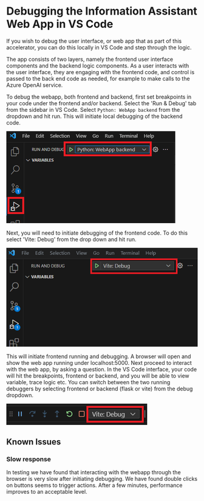 # Debugging the Information Assistant Web App in VS Code

If you wish to debug the user interface, or web app that as part of this accelerator, you can do this locally in VS Code and step through the logic. 

The app consists of two layers, namely the frontend user interface components and the backend logic components. As a user interacts with the user interface, they are engaging with the frontend code, and control is passed to the back end code as needed, for example to make calls to the Azure OpenAI service.

To debug the webapp, both frontend and backend, first set breakpoints in your code under the frontend and/or backend. Select the 'Run & Debug' tab from the sidebar in VS Code. Select `Python: WebApp backend` from the dropdown and hit run. This will initiate local debugging of the backend code.

![backend debugging](/docs/images/webapp_debug_1.png)

Next, you will need to initiate debugging of the frontend code. To do this select 'Vite: Debug' from the drop down and hit run.

![frontend debugging](/docs/images/webapp_debug_2.png)

This will initiate frontend running and debugging. A browser will open and show the web app running under localhost:5000. Next proceed to interact with the web app, by asking a question. In the VS Code interface, your code will hit the breakpoints, frontend or backend, and you will be able to view variable, trace logic etc. You can switch between the two running debuggers by selecting frontend or backend  (flask or vite) from the debug dropdown.

![frontend debugging](/docs/images/webapp_debug_3.png)

## Known Issues

### Slow response

In testing we have found that interacting with the webapp through the browser is very slow after initiating debugging. We have found double clicks on buttons seems to trigger actions. After a few minutes, performance improves to an acceptable level.
